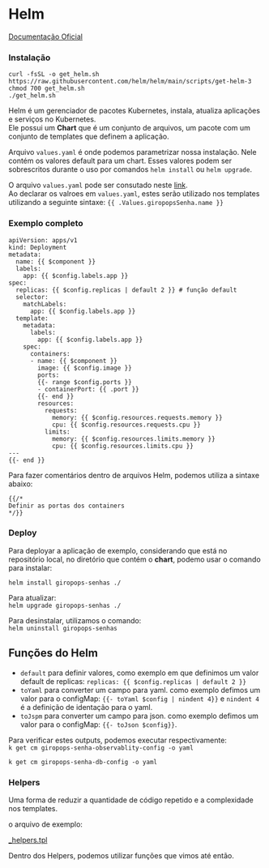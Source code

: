 # Helm    

[Documentação Oficial](https://helm.sh/docs/)

### Instalação 

```
curl -fsSL -o get_helm.sh https://raw.githubusercontent.com/helm/helm/main/scripts/get-helm-3
chmod 700 get_helm.sh
./get_helm.sh
```   

Helm é um gerenciador de pacotes Kubernetes, instala, atualiza aplicações e serviços no Kubernetes.  
Ele possui um __Chart__ que é um conjunto de arquivos, um pacote com um conjunto de templates que definem a aplicação.

Arquivo `values.yaml` é onde podemos parametrizar nossa instalação. Nele contém os valores default para um chart. Esses valores podem ser sobrescritos durante o uso por  comandos `helm install` ou `helm upgrade`.    

O arquivo `values.yaml` pode ser consutado neste [link](../dia-19/chart/values.yaml).  
Ao declarar os valroes em `values.yaml`, estes serão utilizado nos templates utilizando a seguinte sintaxe:  `{{ .Values.giropopsSenha.name }}` 

### Exemplo completo


```{{- range $component, $config := .Values.deployments }} # 
apiVersion: apps/v1
kind: Deployment
metadata:
  name: {{ $component }}
  labels:
    app: {{ $config.labels.app }}
spec:
  replicas: {{ $config.replicas | default 2 }} # função default
  selector:
    matchLabels:
      app: {{ $config.labels.app }}
  template:
    metadata:
      labels:
        app: {{ $config.labels.app }} 
    spec: 
      containers:
      - name: {{ $component }}
        image: {{ $config.image }} 
        ports:
        {{- range $config.ports }}
        - containerPort: {{ .port }}
        {{- end }}
        resources:
          requests:
            memory: {{ $config.resources.requests.memory }}
            cpu: {{ $config.resources.requests.cpu }}
          limits:
            memory: {{ $config.resources.limits.memory }}
            cpu: {{ $config.resources.limits.cpu }}
---
{{- end }}       
``` 

Para fazer comentários dentro de arquivos Helm, podemos utiliza a sintaxe abaixo:  

```
{{/*
Definir as portas dos containers
*/}}
```

### Deploy  

Para deployar a aplicação de exemplo, considerando que está no repositório local, no diretório que contém o __chart__, podemo usar o comando para instalar:  

`helm install giropops-senhas ./`    

Para atualizar:  
`helm upgrade giropops-senhas ./`


Para desinstalar, utilizamos o comando:  
`helm uninstall giropops-senhas`  


## Funções do Helm  

* `default` para definir valores, como exemplo em que definimos um valor default de replicas:  `replicas: {{ $config.replicas | default 2 }}`   
* `toYaml` para converter um campo para yaml. como exemplo defimos um valor para o configMap: `{{- toYaml $config | nindent 4}}` e `nindent 4` é a definição de identação para o yaml.    
* `toJspm` para converter um campo para json. como exemplo defimos um valor para o configMap: `{{- toJson $config}}`.  

Para verificar estes outputs, podemos executar respectivamente:    
`k get cm giropops-senha-observablity-config -o yaml`   

`k get cm giropops-senha-db-config -o yaml`  

###   Helpers  

Uma forma de reduzir a quantidade de código repetido e a complexidade nos templates.   

o arquivo de exemplo:  

[_helpers.tpl](/chart/templates/_helpers.tpl)  

Dentro dos Helpers, podemos utilizar funções que vimos até então.
